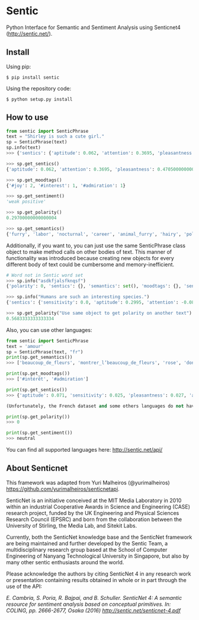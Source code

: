 # Sentic

Python Interface for Semantic and Sentiment Analysis using Senticnet4 (http://sentic.net/).


## Install

Using pip:

```
$ pip install sentic
```

Using the repository code:

```
$ python setup.py install
```

## How to use

```python
from sentic import SenticPhrase
text = "Shirley is such a cute girl."
sp = SenticPhrase(text)
sp.info(text)
>>> {'sentics': {'aptitude': 0.062, 'attention': 0.3695, 'pleasantness': 0.47050000000000003, 'sensitivity': 0.0115}, 'semantics': {'furry', 'labor', 'nocturnal', 'career', 'animal_furry', 'hairy', 'police_work', 'task', 'domestic_pet', 'employment'}, 'moodtags': {'#joy': 2, '#interest': 1, '#admiration': 1}, 'sentiment': 'weak positive', 'polarity': 0.29700000000000004}

>>> sp.get_sentics()
{'aptitude': 0.062, 'attention': 0.3695, 'pleasantness': 0.47050000000000003, 'sensitivity': 0.0115}

>>> sp.get_moodtags()
{'#joy': 2, '#interest': 1, '#admiration': 1}

>>> sp.get_sentiment()
'weak positive'

>>> sp.get_polarity()
0.29700000000000004

>>> sp.get_semantics()
{'furry', 'labor', 'nocturnal', 'career', 'animal_furry', 'hairy', 'police_work', 'task', 'domestic_pet', 'employment'}
```

Additionally, if you want to, you can just use the same SenticPhrase class object to make method calls on other bodies of text. This manner of functionality was introduced because creating new objects for every different body of text could be cumbersome and memory-inefficient.

```python
# Word not in Sentic word set
>>> sp.info("asdkfjalsfknqsf")
{'polarity': 0, 'sentics': {}, 'semantics': set(), 'moodtags': {}, 'sentiment': 'neutral'}

>>> sp.info("Humans are such an interesting species.")
{'sentics': {'sensitivity': 0.0, 'aptitude': 0.2995, 'attention': -0.08550000000000002, 'pleasantness': 0.725}, 'sentiment': 'strong positive', 'semantics': set(), 'moodtags': {'#interest': 1, '#joy': 1, '#admiration': 1, '#surprise': 1}, 'polarity': 0.6165}

>>> sp.get_polarity("Use same object to get polarity on another text")
0.5683333333333334
```

Also, you can use other languages:

```python
from sentic import SenticPhrase
text = 'amour'
sp = SenticPhrase(text, "fr")
print(sp.get_semantics())
>>> ['beaucoup_de_fleurs', 'montrer_l’beaucoup_de_fleurs', 'rose', 'donner_des_fleurs']

print(sp.get_moodtags())
>>> ['#intérêt', '#admiration']

print(sp.get_sentics())
>>> {'aptitude': 0.071, 'sensitivity': 0.025, 'pleasantness': 0.027, 'attention': 0.093}

(Unfortunately, the French dataset and some others languages do not have positive/negative labels.)

print(sp.get_polarity())
>>> 0

print(sp.get_sentiment())
>>> neutral
```

You can find all supported languages here: http://sentic.net/api/

## About Senticnet

This framework was adapted from Yuri Malheiros (@yurimalheiros) https://github.com/yurimalheiros/senticnetapi.

SenticNet is an initiative conceived at the MIT Media Laboratory in 2010 within an industrial Cooperative Awards in Science and Engineering (CASE) research project, funded by the UK Engineering and Physical Sciences Research Council (EPSRC) and born from the collaboration between the University of Stirling, the Media Lab, and Sitekit Labs.

Currently, both the SenticNet knowledge base and the SenticNet framework are being maintained and further developed by the Sentic Team, a multidisciplinary research group based at the School of Computer Engineering of Nanyang Technological University in Singapore, but also by many other sentic enthusiasts around the world.

Please acknowledge the authors by citing SenticNet 4 in any research work or presentation containing results obtained in whole or in part through the use of the API:

*E. Cambria, S. Poria, R. Bajpai, and B. Schuller. SenticNet 4: A semantic resource for sentiment analysis based on conceptual primitives. In: COLING, pp. 2666-2677, Osaka (2016) http://sentic.net/senticnet-4.pdf*
